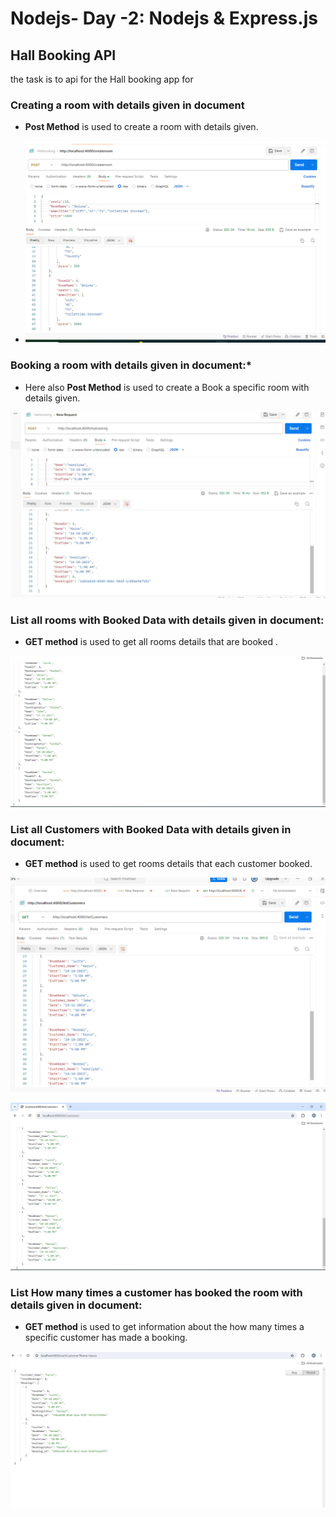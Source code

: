 # Nodejs- Day -2: Nodejs & Express.js

## Hall Booking API

the task is to api for the Hall booking app for

### Creating a room with details given in document

- **Post Method** is used to create a room with details given.  

- ![](./assests/createroom%20.png)

### Booking a room with details given in document:*

- Here also **Post Method** is used to create a Book a specific room with details given.

![](./assests/mybooking.png)

### List all rooms with Booked Data with details given in document:

- **GET method** is used to get all rooms details that are booked .

![](./assests/list_room_booked.png)


### List all Customers with Booked Data with details given in document:

- **GET method** is used to get rooms details that  each customer booked.

![](./assests/List_customer.png)    


![](./assests/List_customer%202.png)

### List How many times a customer has booked the room with details given in document:

- **GET method** is used to get information about the how many times a specific customer has made a booking.


![](./assests/customer_booking.png)
